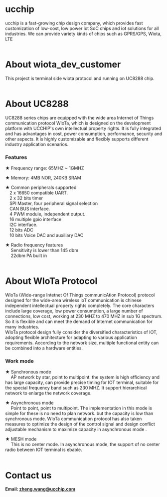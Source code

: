 # ucchip
ucchip is a fast-growing chip design company, which provides fast customization of low-cost, low power iot SoC chips and iot solutions for all industries.
We can provide variety kinds of chips such as GPRS/GPS, Wiota, LTE 
</br>
</br>

# About wiota_dev_customer
This project is terminal side wiota protocol and running on UC8288 chip.
</br>
</br>

# About UC8288
UC8288 series chips are equipped with the wide area Internet of Things communication protocol WloTa, which is designed on the development platform with UCCHIP's own intellectual property rights. 
It is fully integrated and has advantages in cost, power consumption, performance, security and other aspects. It is highly customizable and flexibly supports different industry application scenarios.

### Features
  ★ Frequency range: 65MHZ ~ 1GMHZ
  
  ★ Memory: 4MB NOR, 240KB SRAM
  
  ★ Common peripherals supported</br>
      &emsp;2 x 16650 compatible UART.</br>
      &emsp;2 x 32 bits timer</br>
      &emsp;SPI Master, four peripheral signal selection</br>
      &emsp;CAN BUS interface. </br>
      &emsp;4 PWM module, independent output. </br>
      &emsp;16 multiple gpio interface</br>
      &emsp;I2C interface.</br>
      &emsp;12 bits ADC </br>
      &emsp;10 bits Voice DAC and auxiliary DAC</br>
  
  ★ Radio frequency features</br>
      &emsp; Sensitivity is lower than 145 dbm</br>
      &emsp; 22dbm PA built in</br>
</br>      
      

# About WloTa Protocol
WloTa (Wide-range Intetnet Of Things communicAtion Protocol) protocol designed for the wide-area wireless loT communication is chinese independent intellectual property rights completely. 
The core characters include large coverage, low power consumption, a large number of connections, low cost, working at 230 MHZ to 470 MHZ in sub 1G spectrum.
So it is flexible and can meet the demand of Internet communication for many industries.</br>
WIoTa protocol design fully consider the diversified characteristics of IOT, adopting flexible architecture for adapting to various application requirements. 
According to the network size, multiple functional entity can be combined into a hardware entities.</br>

### Work mode
  ★ Synchronous mode</br>
      &emsp; AP network by star, point to multipoint. the system is high efficiency and has large capacity, can provide precise timing for IOT
      terminal, suitable for the special frequency band such as 230 MHZ. It support hierarchical network to enlarge the network coverage.</br>
      
  ★ Asynchronous mode</br>
      &emsp; Point to point, point to multipoint. The implementation in this mode is simple for these is no need to plan network.
      but the capacity is low than synchronous mode.
      WloTa communication protocol has also taken measures to optimize the design of the control signal and design conflict
      adjustable mechanism to maximize capacity in asynchronous mode .</br>
      
  ★ MESH mode</br>
      &emsp; This is no center mode. In asynchronous mode, the support of no center radio between IOT terminal is ebable.</br>
</br>


# Contact us
**Email: zheng.wang@ucchip.com**
